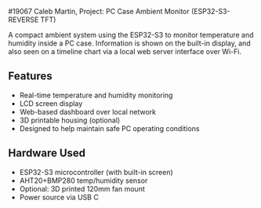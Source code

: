 #19067 Caleb Martin, Project: PC Case Ambient Monitor (ESP32-S3-REVERSE TFT)

A compact ambient system using the ESP32-S3 to monitor temperature and humidity inside a PC case. Information is shown on the built-in display, and also seen on a timeline chart via a local web server interface over Wi-Fi.

## Features

- Real-time temperature and humidity monitoring
- LCD screen display
- Web-based dashboard over local network
- 3D printable housing (optional)
- Designed to help maintain safe PC operating conditions

## Hardware Used

- ESP32-S3 microcontroller (with built-in screen)
- AHT20+BMP280 temp/humidity sensor
- Optional: 3D printed 120mm fan mount
- Power source via USB C
